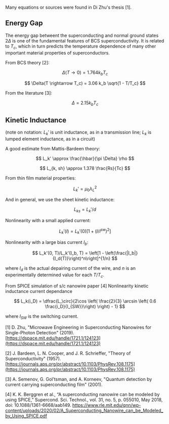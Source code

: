 Many equations or sources were found in Di Zhu's thesis [1].

## Energy Gap

The energy gap betweent the superconducting and normal ground states $2\Delta$ is one of
the fundamental features of BCS superconductivity. It is related to $T_c$, which in turn
predicts the temperature dependence of many other important material properties of 
superconductors.

From BCS theory [2]:

$$ \Delta(T \rightarrow 0) = 1.764 k_b T_c $$

$$ \Delta(T \rightarrow T_c) = 3.06 k_b \sqrt{1 - T/T_c} $$

From the literature [3]:

$$ \Delta = 2.15 k_b T_c $$

## Kinetic Inductance

(note on notation: $L_k'$ is unit inductance, as in a transmission line;
$L_k$ is lumped element inductance, as in a circuit)

A good estimate from Mattis-Bardeen theory:

$$ L_k' \approx \frac{\hbar}{\pi \Delta} \rho $$

$$ L_{k, sh} \approx 1.378 \frac{Rs}{Tc} $$

From thin film material properties:

$$ L_k' = \mu_0 \lambda_L^2 $$

And in general, we use the sheet kinetic inductance:

$$ L_{ks} = L_k'/d $$

Nonlinearity with a small applied current:

$$ L_k'(I) = L_k'(0) [1 + (I/I^{sw})^2] $$

Nonlinearity with a large bias current $I_b$:

$$ L_k'(0, T)/L_k'(I_b, T) = \left[1 - \left(\frac{|I_b|}{I_d(T)}\right)^n\right]^{1/n} $$

where $I_d$ is the actual depairing current of the wire, and $n$ is an experimentally 
determined value for each $T/T_c$.

From SPICE simulation of s/c nanowire paper [4] Nonlinearity kinetic inductance current dependance

$$ L_k(i_D) = \dfrac{L_\circ}{2\cos \left(  \frac{2}{3} \arcsin \left( 0.6 \frac{i_D}{I_{SW}}\right) \right) - 1} $$

where $I_{SW}$ is the switching current.


[1] D. Zhu, "Microwave Engineering in Superconducting Nanowires for Single-Photon Detection" (2019).
[https://dspace.mit.edu/handle/1721.1/124123](https://dspace.mit.edu/handle/1721.1/124123)

[2] J. Bardeen, L. N. Cooper, and J. R. Schrieffer, "Theory of Superconductivity" (1957). 
[https://journals.aps.org/pr/abstract/10.1103/PhysRev.108.1175](https://journals.aps.org/pr/abstract/10.1103/PhysRev.108.1175)

[3] A. Semenov, G. Gol’tsman, and A. Korneev, "Quantum detection by current carrying
superconducting film" (2001). 

[4] K. K. Berggren et al., “A superconducting nanowire can be modeled by using SPICE,”
Supercond. Sci. Technol., vol. 31, no. 5, p. 055010, May 2018, doi: 10.1088/1361-6668/aab149.
https://www.rle.mit.edu/qnn/wp-content/uploads/2020/02/A_Superconducting_Nanowire_can_be_Modeled_by_Using_SPICE.pdf
